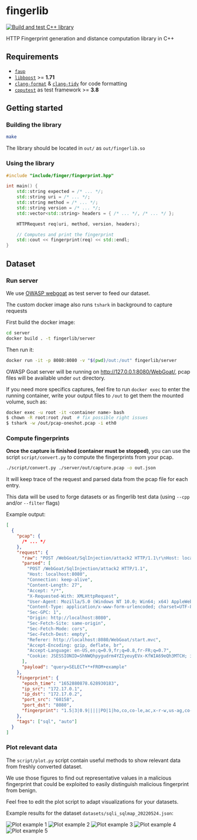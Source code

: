 # fingerlib

[![Build and test C++ library](https://github.com/Xisabla/fingerlib/actions/workflows/build-test-library.yaml/badge.svg)](https://github.com/Xisabla/fingerlib/actions/workflows/build-test-library.yaml)

HTTP Fingerprint generation and distance computation library in C++

## Requirements

- [`faup`](https://github.com/stricaud/faup)
- [`libboost`](https://www.boost.org/) >= **1.71**
- [`clang-format`](https://clang.llvm.org/docs/ClangFormat.html) & [`clang-tidy`](https://clang.llvm.org/extra/clang-tidy/) for code formatting
- [`cpputest`](https://cpputest.github.io/) as test framework >= **3.8**

## Getting started

### Building the library

```bash
make
```

The library should be located in `out/` as `out/fingerlib.so`

### Using the library

```cpp
#include "include/finger/fingerprint.hpp"

int main() {
    std::string expected = /* ... */;
    std::string uri = /* ... */;
    std::string method = /* ... */;
    std::string version = /* ... */;
    std::vector<std::string> headers = { /* ... */, /* ... */ };

    HTTPRequest req(uri, method, version, headers);

    // Computes and print the fingerprint
    std::cout << fingerprint(req) << std::endl;
}
```

## Dataset

### Run server

We use [OWASP webgoat](https://owasp.org/www-project-webgoat/) as test server to feed our dataset.

The custom docker image also runs `tshark` in background to capture requests

First build the docker image:

```bash
cd server
docker build . -t fingerlib/server
```

Then run it:

```bash
docker run -it -p 8080:8080 -v "$(pwd)/out:/out" fingerlib/server
```

OWASP Goat server will be running on http://127.0.0.1:8080/WebGoat/, pcap files will be available under `out` directory.

If you need more specifics captures, feel fire to run `docker exec` to enter the running container, write your output files to `/out` to get them the mounted volume, such as:

```bash
docker exec -u root -it <container name> bash
$ chown -R root:root /out  # fix possible right issues
$ tshark -w /out/pcap-oneshot.pcap -i eth0
```

### Compute fingerprints

**Once the capture is finished (container must be stopped)**, you can use the script `script/convert.py` to compute the fingerprints from your pcap.

```bash
./script/convert.py ./server/out/capture.pcap -o out.json
```

It will keep trace of the request and parsed data from the pcap file for each entry.

This data will be used to forge datasets or as fingerlib test data (using `--cpp` and/or `--filter` flags)

Example output:

```json
[
  {
    "pcap": {
      /* ... */
    },
    "request": {
      "raw": "POST /WebGoat/SqlInjection/attack2 HTTP/1.1\r\nHost: localhost:8080\r\nConnection: keep-alive\r\nContent-Length: 27\r\nAccept: */*\r\nX-Requested-With: XMLHttpRequest\r\nUser-Agent: Mozilla/5.0 (Windows NT 10.0; Win64; x64) AppleWebKit/537.36 (KHTML, like Gecko) Chrome/101.0.4951.67 Safari/537.36\r\nContent-Type: application/x-www-form-urlencoded; charset=UTF-8\r\nSec-GPC: 1\r\nOrigin: http://localhost:8080\r\nSec-Fetch-Site: same-origin\r\nSec-Fetch-Mode: cors\r\nSec-Fetch-Dest: empty\r\nReferer: http://localhost:8080/WebGoat/start.mvc\r\nAccept-Encoding: gzip, deflate, br\r\nAccept-Language: en-US,en;q=0.9,fr;q=0.8,fr-FR;q=0.7\r\nCookie: JSESSIONID=ShNWQhpygudrm4YZIyeuyEVx-KfWIA69eQh3MTCH; io=X7bDFISesUttMUz-AAAB; WEBWOLFSESSION=divcuQWCtGCAGeyR1GT3_H7_kVDeeQ--IVOvV6UY\r\n\r\n",
      "parsed": [
        "POST /WebGoat/SqlInjection/attack2 HTTP/1.1",
        "Host: localhost:8080",
        "Connection: keep-alive",
        "Content-Length: 27",
        "Accept: */*",
        "X-Requested-With: XMLHttpRequest",
        "User-Agent: Mozilla/5.0 (Windows NT 10.0; Win64; x64) AppleWebKit/537.36 (KHTML, like Gecko) Chrome/101.0.4951.67 Safari/537.36",
        "Content-Type: application/x-www-form-urlencoded; charset=UTF-8",
        "Sec-GPC: 1",
        "Origin: http://localhost:8080",
        "Sec-Fetch-Site: same-origin",
        "Sec-Fetch-Mode: cors",
        "Sec-Fetch-Dest: empty",
        "Referer: http://localhost:8080/WebGoat/start.mvc",
        "Accept-Encoding: gzip, deflate, br",
        "Accept-Language: en-US,en;q=0.9,fr;q=0.8,fr-FR;q=0.7",
        "Cookie: JSESSIONID=ShNWQhpygudrm4YZIyeuyEVx-KfWIA69eQh3MTCH; io=X7bDFISesUttMUz-AAAB; WEBWOLFSESSION=divcuQWCtGCAGeyR1GT3_H7_kVDeeQ--IVOvV6UY"
      ],
      "payload": "query=SELECT+*+FROM+example"
    },
    "fingerprint": {
      "epoch_time": "1652880878.628930183",
      "ip_src": "172.17.0.1",
      "ip_dst": "172.17.0.2",
      "port_src": "60158",
      "port_dst": "8080",
      "fingerprint": "1.5|3|0.9|||||PO|1|ho,co,co-le,ac,x-r-w,us-ag,co-ty,1586472b,or,7e369551,a602679,975a9022,re,ac-en,ac-la,ck|co:ke-al/ac:as-as/us-ag:92028000/co-ty:16fc986f/ac-en:gz,de,br/ac-la:b88ab870|A|4.3|1.4"
    },
    "tags": ["sql", "auto"]
  }
]
```

### Plot relevant data

The `script/plot.py` script contain useful methods to show relevant data from freshly converted dataset.

We use those figures to find out representative values in a malicious fingerprint that could be exploited to easily distinguish malicious fingerprint from benign.

Feel free to edit the plot script to adapt visualizations for your datasets.

Example results for the dataset `datasets/sqli_sqlmap_20220524.json`:

![Plot example 1](./.github/figures/plot_example1.png)
![Plot example 2](./.github/figures/plot_example2.png)
![Plot example 3](./.github/figures/plot_example3.png)
![Plot example 4](./.github/figures/plot_example4.png)
![Plot example 5](./.github/figures/plot_example5.png)
